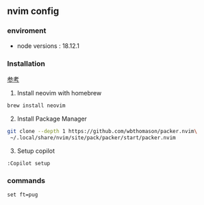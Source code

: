 ## nvim config

### enviroment
- node versions : 18.12.1

### Installation
[参考](https://namileriblog.com/mac/neovim/)

1. Install neovim with homebrew
```bash
brew install neovim
```
2. Install Package Manager
```bash
git clone --depth 1 https://github.com/wbthomason/packer.nvim\
 ~/.local/share/nvim/site/pack/packer/start/packer.nvim
```
3. Setup copilot
```
:Copilot setup
```

### commands
```
set ft=pug
```

